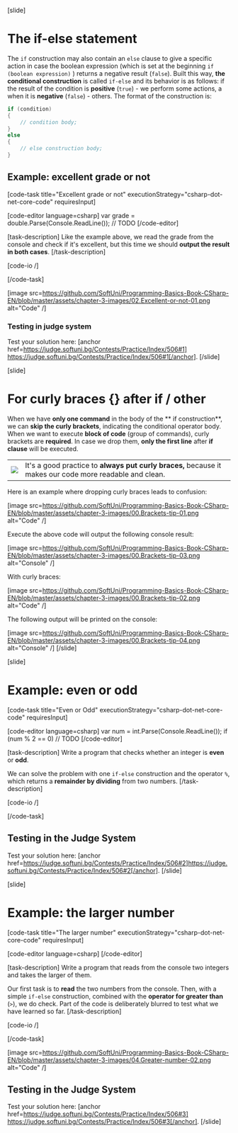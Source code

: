 [slide]
# The if-else statement

The `if` construction may also contain an `else` clause to give a specific action in case the boolean expression (which is set at the beginning `if (boolean expression)` ) returns a negative result (`false`). Built this way, **the conditional construction** is called `if-else` and its behavior is as follows: if the result of the condition is **positive** (`true`) - we perform some actions, a when it is **negative** (`false`) - others. The format of the construction is:

```csharp
if (condition)
{
    // condition body;
}
else
{
    // еlse construction body;
}

```

## Example: excellent grade or not

[code-task title="Excellent grade or not" executionStrategy="csharp-dot-net-core-code" requiresInput]

[code-editor language=csharp]
var grade = double.Parse(Console.ReadLine());
// TODO
[/code-editor]

[task-description]
Like the example above, we read the grade from the console and check if it's excellent, but this time we should **output the result in both cases**.
[/task-description]

[code-io /]

[/code-task]

[image src=https://github.com/SoftUni/Programming-Basics-Book-CSharp-EN/blob/master/assets/chapter-3-images/02.Excellent-or-not-01.png alt="Code" /]

### Testing in judge system

Test your solution here: [anchor href=https://judge.softuni.bg/Contests/Practice/Index/506#1]           https://judge.softuni.bg/Contests/Practice/Index/506#1[/anchor].
[/slide]

[slide]
# For curly braces {} after if / other

When we have **only one command** in the body of the ** if construction**, we can **skip the curly brackets**, indicating the conditional operator body. When we want to execute **block of code** (group of commands), curly brackets are **required**. In case we drop them, **only the first line**  after **if clause** will be executed.

<table><tr><td><img src="https://github.com/SoftUni/Programming-Basics-Book-CSharp-EN/blob/master/assets/alert-icon.png" style="max-width:50px" /></td><td>It's a good practice to <strong>always put curly braces,</strong> because it makes our code more readable and clean.</td></tr></table>

Here is an example where dropping curly braces leads to confusion:

[image src=https://github.com/SoftUni/Programming-Basics-Book-CSharp-EN/blob/master/assets/chapter-3-images/00.Brackets-tip-01.png alt="Code" /]

Execute the above code will output the following console result:

[image src=https://github.com/SoftUni/Programming-Basics-Book-CSharp-EN/blob/master/assets/chapter-3-images/00.Brackets-tip-03.png alt="Console" /]

With curly braces:

[image src=https://github.com/SoftUni/Programming-Basics-Book-CSharp-EN/blob/master/assets/chapter-3-images/00.Brackets-tip-02.png alt="Code" /]

The following output will be printed on the console:

[image src=https://github.com/SoftUni/Programming-Basics-Book-CSharp-EN/blob/master/assets/chapter-3-images/00.Brackets-tip-04.png alt="Console" /]
[/slide]

[slide]
# Example: even or odd

[code-task title="Even or Odd" executionStrategy="csharp-dot-net-core-code" requiresInput]

[code-editor language=csharp]
var num = int.Parse(Console.ReadLine());
if (num % 2 == 0)
// TODO
[/code-editor]

[task-description]
Write a program that checks whether an integer is **even** or **odd**.

We can solve the problem with one `if-else` construction and the operator `%`, which returns a **remainder by dividing** from two numbers.
[/task-description]

[code-io /]

[/code-task]



## Testing in the Judge System

Test your solution here: [anchor href=https://judge.softuni.bg/Contests/Practice/Index/506#2]https://judge.softuni.bg/Contests/Practice/Index/506#2[/anchor].
[/slide]

[slide]
# Example: the larger number

[code-task title="The larger number" executionStrategy="csharp-dot-net-core-code" requiresInput]

[code-editor language=csharp]
[/code-editor]

[task-description]
Write a program that reads from the console two integers and takes the larger of them.

Our first task is to **read** the two numbers from the console. Then, with a simple `if-else` construction, combined with the **operator for greater than** (`>`), we do check. Part of the code is deliberately blurred to test what we have learned so far.
[/task-description]

[code-io /]

[/code-task]		

[image src=https://github.com/SoftUni/Programming-Basics-Book-CSharp-EN/blob/master/assets/chapter-3-images/04.Greater-number-02.png alt="Code" /]

## Testing in the Judge System

Test your solution here: [anchor href=https://judge.softuni.bg/Contests/Practice/Index/506#3]           https://judge.softuni.bg/Contests/Practice/Index/506#3[/anchor].
[/slide]
